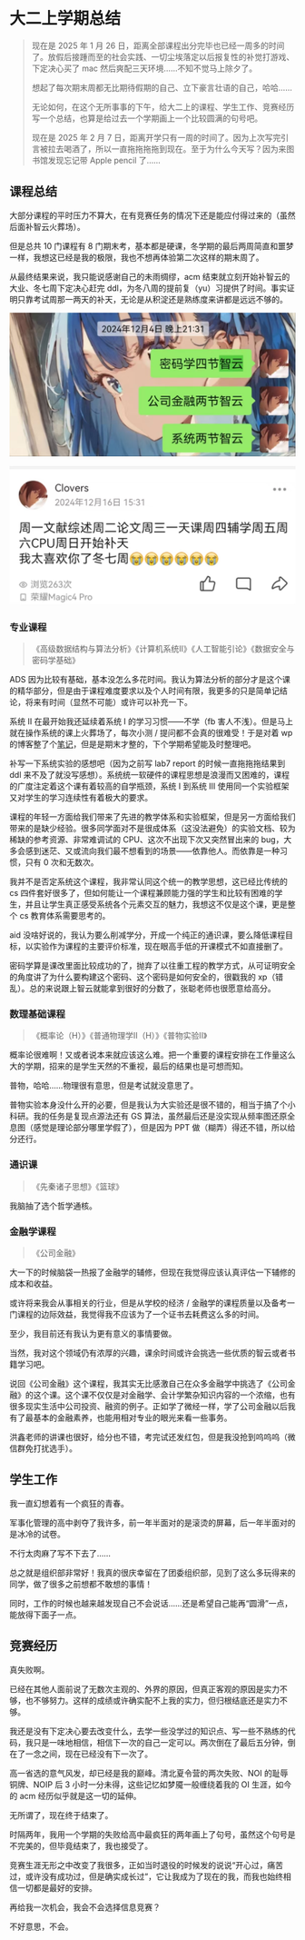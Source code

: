 # 大二上学期总结

> 现在是 2025 年 1 月 26 日，距离全部课程出分完毕也已经一周多的时间了。放假后接踵而至的社会实践、一切尘埃落定以后报复性的补觉打游戏、下定决心买了 mac 然后爽配三天环境……不知不觉马上除夕了。
>
> 想起了每次期末周都无比期待假期的自己、立下豪言壮语的自己，哈哈……
> 
> 无论如何，在这个无所事事的下午，给大二上的课程、学生工作、竞赛经历写一个总结，也算是给过去一个学期画上一个比较圆满的句号吧。
>
> 现在是 2025 年 2 月 7 日，距离开学只有一周的时间了。因为上次写完引言被拉去喝酒了，所以一直拖拖拖拖到现在。至于为什么今天写？因为来图书馆发现忘记带 Apple pencil 了……

## 课程总结

大部分课程的平时压力不算大，在有竞赛任务的情况下还是能应付得过来的（虽然后面补智云火葬场）。

但是总共 10 门课程有 8 门期末考，基本都是硬课，冬学期的最后两周简直和噩梦一样，我想这已经是我的极限，我也不想再体验第二次这样的期末周了。

从最终结果来说，我只能说感谢自己的未雨绸缪，acm 结束就立刻开始补智云的大业、冬七周下定决心赶完 ddl，为冬八周的提前复（yu）习提供了时间。事实证明只靠考试周那一两天的补天，无论是从积淀还是熟练度来讲都是远远不够的。

![image-20250207105308779](./assets/image-20250207105308779.png)

![image-20250207105316527](./assets/image-20250207105316527.png)

### 专业课程

> 《高级数据结构与算法分析》《计算机系统II》《人工智能引论》《数据安全与密码学基础》

ADS 因为比较有基础，基本没怎么多花时间。我认为算法分析的部分才是这个课的精华部分，但是由于课程难度要求以及个人时间有限，我更多的只是简单记结论，将来有时间（显然不可能）或许可以补充一下。

系统 II 在最开始我还延续着系统 I 的学习习惯——不学（fb 害人不浅）。但是马上就在操作系统的课上火葬场了，每次小测 / 提问都不会真的很难受！于是对着 wp 的博客整了个[笔记](../../cs/system/os/index.md)，但是是期末才整的，下个学期希望能及时整理吧。

补写一下系统实验的感想吧（因为之前写 lab7 report 的时候一直拖拖拖结果到 ddl 来不及了就没写感想）。系统统一软硬件的课程思想是浪漫而又困难的，课程的广度注定着这个课有着较高的自学瓶颈，系统 I 到系统 III 使用同一个实验框架又对学生的学习连续性有着极大的要求。

课程的年轻一方面给我们带来了先进的教学体系和实验框架，但是另一方面给我们带来的是缺少经验。很多同学面对不是很成体系（这没法避免）的实验文档、较为稀缺的参考资源、非常难调试的 CPU、这次不出现下次又突然冒出来的 bug，大多会感到迷茫、又或流向我们最不想看到的场景——依靠他人。而依靠是一种习惯，只有 0 次和无数次。

我并不是否定系统这个课程，我非常认同这个统一的教学思想，这已经比传统的 cs 四件套好很多了，但如何能让一个课程兼顾能力强的学生和比较有困难的学生，并且让学生真正感受系统各个元素交互的魅力，我想这不仅是这个课，更是整个 cs 教育体系需要思考的。

aid 没啥好说的，我认为要么削减学分，开成一个纯正的通识课，要么降低课程目标，以实验作为课程的主要评价标准，现在眼高手低的开课模式不如直接删了。

密码学算是课改里面比较成功的了，抛弃了以往重工程的教学方式，从可证明安全的角度讲了为什么要构建这个密码、这个密码是如何安全的，很戳我的 xp（错乱）。总的来说跟上智云就能拿到很好的分数了，张聪老师也很愿意给高分。

### 数理基础课程

> 《概率论（H）》《普通物理学II（H）》《普物实验II》

概率论很难啊！又或者说本来就应该这么难。把一个重要的课程安排在工作量这么大的学期，招来的是学生天然的不重视，最后的结果也是可想而知。

普物，哈哈……物理很有意思，但是考试就没意思了。

普物实验本身没什么开的必要，但是我认为大实验还是很不错的，相当于搞了个小科研。我的任务是复现点源法还有 GS 算法，虽然最后还是没实现从频率图还原全息图（感觉是理论部分哪里学假了），但是因为 PPT 做（糊弄）得还不错，所以给分还行。

### 通识课

> 《先秦诸子思想》《篮球》

我脑抽了选个哲学通核。

### 金融学课程

> 《公司金融》

大一下的时候脑袋一热报了金融学的辅修，但现在我觉得应该认真评估一下辅修的成本和收益。

或许将来我会从事相关的行业，但是从学校的经济 / 金融学的课程质量以及备考一门课程的边际效益，我觉得我不应该为了一个证书去耗费这么多的时间。

至少，我目前还有我认为更有意义的事情要做。

当然，我对这个领域仍有浓厚的兴趣，课余时间或许会挑选一些优质的智云或者书籍学习吧。

说回《公司金融》这个课程，我其实无比感激自己在众多金融学中挑选了《公司金融》的这个课。这个课不仅仅是对金融学、会计学繁杂知识内容的一个浓缩，也有很多现实生活中公司投资、融资的例子。正如学了微经一样，学了公司金融以后我有了最基本的金融素养，也能用相对专业的眼光来看一些事务。

洪鑫老师的讲课也很好，给分也不错，考完试还发红包，但是我没抢到呜呜呜（微信群免打扰选手）。

## 学生工作

我一直幻想着有一个疯狂的青春。

军事化管理的高中剥夺了我许多，前一年半面对的是滚烫的屏幕，后一年半面对的是冰冷的试卷。

不行太肉麻了写不下去了……

总之就是组织部非常好！我真的很庆幸留在了团委组织部，见到了这么多玩得来的同学，做了很多之前想都不敢想的事情！

同时，工作的时候也越来越发现自己不会说话……还是希望自己能再“圆滑”一点，能放得下面子一点。

## 竞赛经历

真失败啊。

已经在其他人面前说了无数次主观的、外界的原因，但真正客观的原因是实力不够，也不够努力。这样的成绩或许确实配不上我的实力，但归根结底还是实力不够。

我还是没有下定决心要去改变什么，去学一些没学过的知识点、写一些不熟练的代码，我只是一味地相信，相信下一次的自己一定可以。两次倒在了最后五分钟，倒在了一念之间，现在已经没有下一次了。

高一省选的意气风发，却已经是我的巅峰。清北夏令营的两次失败、NOI 的耻辱铜牌、NOIP 后 3 小时一分未得，这些记忆如梦魇一般缠绕着我的 OI 生涯，如今的 acm 经历似乎就是这一切的延伸。

无所谓了，现在终于结束了。

时隔两年，我用一个学期的失败给高中最疯狂的两年画上了句号，虽然这个句号是不完美的，但毕竟结束了，我也接受了。

竞赛生涯无形之中改变了我很多，正如当时退役的时候发的说说“开心过，痛苦过，或许没有成功过，但是确实成长过”，它让我成为了现在的我，而我也始终相信一切都是最好的安排。

再给我一次机会，我会不会选择信息竞赛？

不好意思，不会。